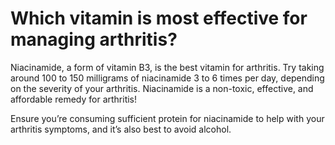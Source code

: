 # Which vitamin is most effective for managing arthritis?

Niacinamide, a form of vitamin B3, is the best vitamin for arthritis. Try taking around 100 to 150 milligrams of niacinamide 3 to 6 times per day, depending on the severity of your arthritis. Niacinamide is a non-toxic, effective, and affordable remedy for arthritis!

Ensure you’re consuming sufficient protein for niacinamide to help with your arthritis symptoms, and it’s also best to avoid alcohol.